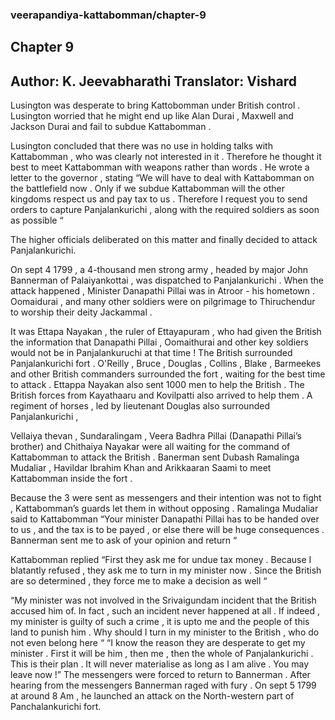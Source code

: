### veerapandiya-kattabomman/chapter-9
## Chapter 9
Author: K. Jeevabharathi
Translator: Vishard
---  
Lusington was desperate to bring Kattobomman under British control . Lusington worried that he might end up like Alan Durai , Maxwell and Jackson Durai and fail to subdue Kattabomman . 

Lusington concluded that there was no use in holding talks with Kattabomman , who was clearly not interested in it . Therefore he thought it best to meet Kattabomman with weapons rather than words . He wrote a letter to the governor , stating “We will have to deal with Kattabomman on the battlefield now . Only if we subdue Kattabomman will the other kingdoms respect us and pay tax to us . Therefore I request you to send orders to capture Panjalankurichi , along with the required soldiers as soon as possible “

The higher officials deliberated on this matter and finally decided to attack Panjalankurichi. 

On sept 4 1799 , a 4-thousand men strong army , headed by major John Bannerman of Palaiyankottai , was dispatched to Panjalankurichi . When the attack happened , Minister Danapathi Pillai was in Atroor - his hometown . Oomaidurai , and many other soldiers were on pilgrimage to Thiruchendur to worship their deity Jackammal . 

It was Ettapa Nayakan , the ruler of Ettayapuram , who had given the British the information that Danapathi Pillai , Oomaithurai and other key soldiers would not be in Panjalankuruchi at that time ! The British surrounded Panjalankurichi fort . O'Reilly , Bruce , Douglas , Collins , Blake , Barmeekes and other British commanders surrounded the fort , waiting for the best time to attack . Ettappa Nayakan also sent 1000 men to help the British . The British forces from Kayathaaru and Kovilpatti also arrived to help them . A regiment of horses , led by lieutenant Douglas also surrounded Panjalankurichi , 

Vellaiya thevan , Sundaralingam , Veera Badhra Pillai (Danapathi Pillai’s brother) and Chithaiya Nayakar were all waiting for the command of Kattabomman to attack the British . Banerman sent Dubash Ramalinga Mudaliar , Havildar Ibrahim Khan and Arikkaaran Saami to meet Kattabomman inside the fort . 

Because the 3 were sent as messengers and their intention was not to fight , Kattabomman’s guards let them in without opposing . Ramalinga Mudaliar said to Kattabomman “Your minister Danapathi Pillai has to be handed over to us , and the tax is to be payed , or else there will be huge consequences . Bannerman sent me to ask of your opinion and return “

Kattabomman replied “First they ask me for undue tax money . Because I blatantly refused , they ask me to turn in my minister now . Since the British are so determined , they force me to make a decision as well “

“My minister was not involved in the Srivaigundam incident that the British accused him of. In fact , such an incident never happened at all . If indeed , my minister is guilty of such a crime , it is upto me and the people of this land to punish him . Why should I turn in my minister to the British , who do not even belong here “
“I know the reason they are desperate to get my minister . First it will be him , then me , then the whole of Panjalankurichi . This is their plan . It will never materialise as long as I am alive . You may leave now !” 
The messengers were forced to return to Bannerman . After hearing from the messengers Bannerman raged with fury . On sept 5 1799 at around 8 Am , he launched an attack on the North-western part of Panchalankurichi fort.
